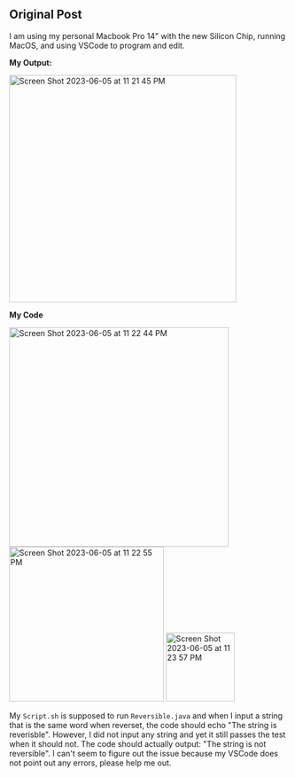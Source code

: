 ## Original Post

I am using my personal Macbook Pro 14" with the new Silicon Chip, running MacOS, and using VSCode to program and edit.

**My Output:**

<img width="410" alt="Screen Shot 2023-06-05 at 11 21 45 PM" src="https://github.com/brrandonkim/cse15l-lab-reports/assets/110199983/595a6475-2bf8-4776-95d8-777f4d81651b">

**My Code**


<img width="396" alt="Screen Shot 2023-06-05 at 11 22 44 PM" src="https://github.com/brrandonkim/cse15l-lab-reports/assets/110199983/8705394e-a07c-44bf-b826-d7113238eafc">



<img width="279" alt="Screen Shot 2023-06-05 at 11 22 55 PM" src="https://github.com/brrandonkim/cse15l-lab-reports/assets/110199983/7c950cf6-32a6-44f6-993a-1de2367da1ef">



<img width="124" alt="Screen Shot 2023-06-05 at 11 23 57 PM" src="https://github.com/brrandonkim/cse15l-lab-reports/assets/110199983/d43204d7-efe0-4fc1-8641-229a2fda34e9">


My `Script.sh` is supposed to run `Reversible.java` and when I input a string that is the same word when reverset, the code should echo "The string is reverisble". However, I did not input any string and yet it still passes the test when it should not. The code should actually output: "The string is not reversible". I can't seem to figure out the issue because my VSCode does not point out any errors, please help me out.
